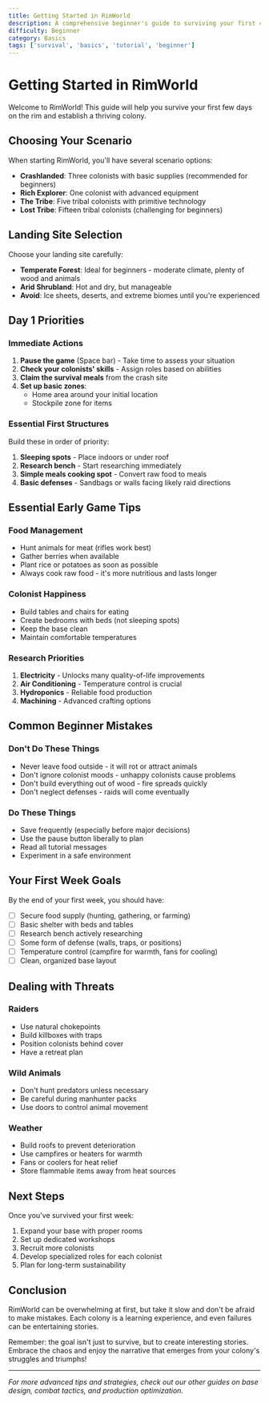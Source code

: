 ```yaml
---
title: Getting Started in RimWorld
description: A comprehensive beginner's guide to surviving your first colony in RimWorld
difficulty: Beginner
category: Basics
tags: ['survival', 'basics', 'tutorial', 'beginner']
---
```


# Getting Started in RimWorld

Welcome to RimWorld! This guide will help you survive your first few days on the rim and establish a thriving colony.

## Choosing Your Scenario

When starting RimWorld, you'll have several scenario options:

- **Crashlanded**: Three colonists with basic supplies (recommended for beginners)
- **Rich Explorer**: One colonist with advanced equipment
- **The Tribe**: Five tribal colonists with primitive technology
- **Lost Tribe**: Fifteen tribal colonists (challenging for beginners)

## Landing Site Selection

Choose your landing site carefully:

- **Temperate Forest**: Ideal for beginners - moderate climate, plenty of wood and animals
- **Arid Shrubland**: Hot and dry, but manageable
- **Avoid**: Ice sheets, deserts, and extreme biomes until you're experienced

## Day 1 Priorities

### Immediate Actions

1. **Pause the game** (Space bar) - Take time to assess your situation
2. **Check your colonists' skills** - Assign roles based on abilities
3. **Claim the survival meals** from the crash site
4. **Set up basic zones**:
   - Home area around your initial location
   - Stockpile zone for items

### Essential First Structures

Build these in order of priority:

1. **Sleeping spots** - Place indoors or under roof
2. **Research bench** - Start researching immediately
3. **Simple meals cooking spot** - Convert raw food to meals
4. **Basic defenses** - Sandbags or walls facing likely raid directions

## Essential Early Game Tips

### Food Management

- Hunt animals for meat (rifles work best)
- Gather berries when available
- Plant rice or potatoes as soon as possible
- Always cook raw food - it's more nutritious and lasts longer

### Colonist Happiness

- Build tables and chairs for eating
- Create bedrooms with beds (not sleeping spots)
- Keep the base clean
- Maintain comfortable temperatures

### Research Priorities

1. **Electricity** - Unlocks many quality-of-life improvements
2. **Air Conditioning** - Temperature control is crucial
3. **Hydroponics** - Reliable food production
4. **Machining** - Advanced crafting options

## Common Beginner Mistakes

### Don't Do These Things

- Never leave food outside - it will rot or attract animals
- Don't ignore colonist moods - unhappy colonists cause problems
- Don't build everything out of wood - fire spreads quickly
- Don't neglect defenses - raids will come eventually

### Do These Things

- Save frequently (especially before major decisions)
- Use the pause button liberally to plan
- Read all tutorial messages
- Experiment in a safe environment

## Your First Week Goals

By the end of your first week, you should have:

- [ ] Secure food supply (hunting, gathering, or farming)
- [ ] Basic shelter with beds and tables
- [ ] Research bench actively researching
- [ ] Some form of defense (walls, traps, or positions)
- [ ] Temperature control (campfire for warmth, fans for cooling)
- [ ] Clean, organized base layout

## Dealing with Threats

### Raiders

- Use natural chokepoints
- Build killboxes with traps
- Position colonists behind cover
- Have a retreat plan

### Wild Animals

- Don't hunt predators unless necessary
- Be careful during manhunter packs
- Use doors to control animal movement

### Weather

- Build roofs to prevent deterioration
- Use campfires or heaters for warmth
- Fans or coolers for heat relief
- Store flammable items away from heat sources

## Next Steps

Once you've survived your first week:

1. Expand your base with proper rooms
2. Set up dedicated workshops
3. Recruit more colonists
4. Develop specialized roles for each colonist
5. Plan for long-term sustainability

## Conclusion

RimWorld can be overwhelming at first, but take it slow and don't be afraid to make mistakes. Each colony is a learning experience, and even failures can be entertaining stories.

Remember: the goal isn't just to survive, but to create interesting stories. Embrace the chaos and enjoy the narrative that emerges from your colony's struggles and triumphs!

---

_For more advanced tips and strategies, check out our other guides on base design, combat tactics, and production optimization._
